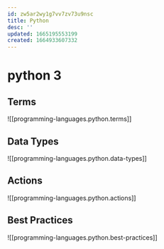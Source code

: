 ```yaml
---
id: zw5ar2wy1g7vv7zv73u9nsc
title: Python
desc: ''
updated: 1665195553199
created: 1664933607332
---
```

# python 3

## Terms
![[programming-languages.python.terms]]
## Data Types
![[programming-languages.python.data-types]]
## Actions
![[programming-languages.python.actions]]
## Best Practices
![[programming-languages.python.best-practices]]
